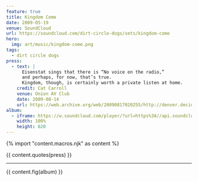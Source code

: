 ```yaml
---
feature: true
title: Kingdom Come
date: 2009-05-19
venue: SoundCloud
url: https://soundcloud.com/dirt-circle-dogs/sets/kingdom-come
hero:
  img: art/music/kingdom-come.png
tags:
  - dirt circle dogs
press:
  - text: |
      Eisenstat sings that there is “No voice on the radio,”
      and perhaps, for now, that’s true.
      Kingdom, though, is certainly worth a private listen at home.
    credit: Cat Carroll
    venue: Onion AV Club
    date: 2009-08-14
    url: https://web.archive.org/web/20090817020255/http://denver.decider.com/articles/dirt-circle-dogs%2c31559/
album:
  - iframe: https://w.soundcloud.com/player/?url=https%3A//api.soundcloud.com/playlists/728697027&color=%23ff5500&auto_play=false&hide_related=false&show_comments=true&show_user=false&show_reposts=false&show_teaser=true
    width: 100%
    height: 620
---
```


{% import "content.macros.njk" as content %}

{{ content.quotes(press) }}

------

{{ content.fig(album) }}
